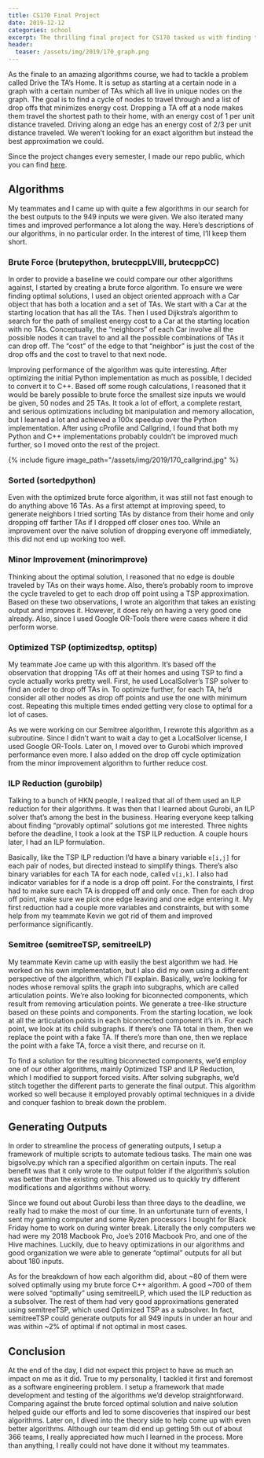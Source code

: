 ```yaml
---
title: CS170 Final Project
date: 2019-12-12
categories: school
excerpt: The thrilling final project for CS170 tasked us with finding the best algorithm for approximating the optimal solution for an NP-hard problem.
header:
  teaser: /assets/img/2019/170_graph.png
---
```


As the finale to an amazing algorithms course, we had to tackle a problem called Drive the TA’s Home. It is setup as starting at a certain node in a graph with a certain number of TAs which all live in unique nodes on the graph. The goal is to find a cycle of nodes to travel through and a list of drop offs that minimizes energy cost. Dropping a TA off at a node makes them travel the shortest path to their home, with an energy cost of 1 per unit distance traveled. Driving along an edge has an energy cost of 2/3 per unit distance traveled. We weren’t looking for an exact algorithm but instead the best approximation we could.

Since the project changes every semester, I made our repo public, which you can find [here](https://github.com/dragonlock2/RaoTA).

## Algorithms

My teammates and I came up with quite a few algorithms in our search for the best outputs to the 949 inputs we were given. We also iterated many times and improved performance a lot along the way. Here’s descriptions of our algorithms, in no particular order. In the interest of time, I’ll keep them short.

### Brute Force (brutepython, brutecppLVIII, brutecppCC)

In order to provide a baseline we could compare our other algorithms against, I started by creating a brute force algorithm. To ensure we were finding optimal solutions, I used an object oriented approach with a Car object that has both a location and a set of TAs. We start with a Car at the starting location that has all the TAs. Then I used Dijkstra’s algorithm to search for the path of smallest energy cost to a Car at the starting location with no TAs. Conceptually, the “neighbors” of each Car involve all the possible nodes it can travel to and all the possible combinations of TAs it can drop off. The “cost” of the edge to that “neighbor” is just the cost of the drop offs and the cost to travel to that next node.

Improving performance of the algorithm was quite interesting. After optimizing the initial Python implementation as much as possible, I decided to convert it to C++. Based off some rough calculations, I reasoned that it would be barely possible to brute force the smallest size inputs we would be given, 50 nodes and 25 TAs. It took a lot of effort, a complete restart, and serious optimizations including bit manipulation and memory allocation, but I learned a lot and achieved a 100x speedup over the Python implementation. After using cProfile and Callgrind, I found that both my Python and C++ implementations probably couldn’t be improved much further, so I moved onto the rest of the project.

{% include figure image_path="/assets/img/2019/170_callgrind.jpg" %}

### Sorted (sortedpython)

Even with the optimized brute force algorithm, it was still not fast enough to do anything above 16 TAs. As a first attempt at improving speed, to generate neighbors I tried sorting TAs by distance from their home and only dropping off farther TAs if I dropped off closer ones too. While an improvement over the naive solution of dropping everyone off immediately, this did not end up working too well.

### Minor Improvement (minorimprove)

Thinking about the optimal solution, I reasoned that no edge is double traveled by TAs on their ways home. Also, there’s probably room to improve the cycle traveled to get to each drop off point using a TSP approximation. Based on these two observations, I wrote an algorithm that takes an existing output and improves it. However, it does rely on having a very good one already. Also, since I used Google OR-Tools there were cases where it did perform worse.

### Optimized TSP (optimizedtsp, optitsp)

My teammate Joe came up with this algorithm. It’s based off the observation that dropping TAs off at their homes and using TSP to find a cycle actually works pretty well. First, he used LocalSolver’s TSP solver to find an order to drop off TAs in. To optimize further, for each TA, he’d consider all other nodes as drop off points and use the one with minimum cost. Repeating this multiple times ended getting very close to optimal for a lot of cases.

As we were working on our Semitree algorithm, I rewrote this algorithm as a subroutine. Since I didn’t want to wait a day to get a LocalSolver license, I used Google OR-Tools. Later on, I moved over to Gurobi which improved performance even more. I also added on the drop off cycle optimization from the minor improvement algorithm to further reduce cost.

### ILP Reduction (gurobilp)

Talking to a bunch of HKN people, I realized that all of them used an ILP reduction for their algorithms. It was then that I learned about Gurobi, an ILP solver that’s among the best in the business. Hearing everyone keep talking about finding “provably optimal” solutions got me interested. Three nights before the deadline, I took a look at the TSP ILP reduction. A couple hours later, I had an ILP formulation.

Basically, like the TSP ILP reduction I’d have a binary variable `e[i,j]` for each pair of nodes, but directed instead to simplify things. There’s also binary variables for each TA for each node, called `v[i,k]`. I also had indicator variables for if a node is a drop off point. For the constraints, I first had to make sure each TA is dropped off and only once. Then for each drop off point, make sure we pick one edge leaving and one edge entering it. My first reduction had a couple more variables and constraints, but with some help from my teammate Kevin we got rid of them and improved performance significantly.

### Semitree (semitreeTSP, semitreeILP)

My teammate Kevin came up with easily the best algorithm we had. He worked on his own implementation, but I also did my own using a different perspective of the algorithm, which I’ll explain. Basically, we’re looking for nodes whose removal splits the graph into subgraphs, which are called articulation points. We’re also looking for biconnected components, which result from removing articulation points. We generate a tree-like structure based on these points and components. From the starting location, we look at all the articulation points in each biconnected component it’s in. For each point, we look at its child subgraphs. If there’s one TA total in them, then we replace the point with a fake TA. If there’s more than one, then we replace the point with a fake TA, force a visit there, and recurse on it.

To find a solution for the resulting biconnected components, we’d employ one of our other algorithms, mainly Optimized TSP and ILP Reduction, which I modified to support forced visits. After solving subgraphs, we’d stitch together the different parts to generate the final output. This algorithm worked so well because it employed provably optimal techniques in a divide and conquer fashion to break down the problem.

## Generating Outputs

In order to streamline the process of generating outputs, I setup a framework of multiple scripts to automate tedious tasks. The main one was bigsolve.py which ran a specified algorithm on certain inputs. The real benefit was that it only wrote to the output folder if the algorithm’s solution was better than the existing one. This allowed us to quickly try different modifications and algorithms without worry.

Since we found out about Gurobi less than three days to the deadline, we really had to make the most of our time. In an unfortunate turn of events, I sent my gaming computer and some Ryzen processors I bought for Black Friday home to work on during winter break. Literally the only computers we had were my 2018 Macbook Pro, Joe’s 2016 Macbook Pro, and one of the Hive machines. Luckily, due to heavy optimizations in our algorithms and good organization we were able to generate “optimal” outputs for all but about 180 inputs.

As for the breakdown of how each algorithm did, about ~80 of them were solved optimally using my brute force C++ algorithm. A good ~700 of them were solved “optimally” using semitreeILP, which used the ILP reduction as a subsolver. The rest of them had very good approximations generated using semitreeTSP, which used Optimized TSP as a subsolver. In fact, semitreeTSP could generate outputs for all 949 inputs in under an hour and was within ~2% of optimal if not optimal in most cases.

## Conclusion

At the end of the day, I did not expect this project to have as much an impact on me as it did. True to my personality, I tackled it first and foremost as a software engineering problem. I setup a framework that made development and testing of the algorithms we’d develop straightforward. Comparing against the brute forced optimal solution and naive solution helped guide our efforts and led to some discoveries that inspired our best algorithms. Later on, I dived into the theory side to help come up with even better algorithms. Although our team did end up getting 5th out of about 366 teams, I really appreciated how much I learned in the process. More than anything, I really could not have done it without my teammates.
